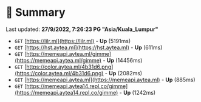 # 📖 Summary
Last updated: **27/9/2022, 7:26:23 PG "Asia/Kuala_Lumpur"**

- `GET` [https://lilr.ml](https://lilr.ml) - **Up** (5191ms)
- `GET` [https://hst.aytea.ml](https://hst.aytea.ml) - **Up** (611ms)
- `GET` [https://memeapi.aytea.ml/gimme](https://memeapi.aytea.ml/gimme) - **Up** (14456ms)
- `GET` [https://color.aytea.ml/4b31d6.png](https://color.aytea.ml/4b31d6.png) - **Up** (2082ms)
- `GET` [https://memeapi.aytea.ml](https://memeapi.aytea.ml) - **Up** (885ms)
- `GET` [https://memeapi.aytea14.repl.co/gimme](https://memeapi.aytea14.repl.co/gimme) - **Up** (1242ms)
